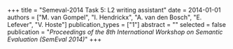 +++
title = "Semeval-2014 Task 5: L2 writing assistant"
date = 2014-01-01
authors = ["M. van Gompel", "I. Hendrickx", "A. van den Bosch", "E. Lefever", "V. Hoste"]
publication_types = ["1"]
abstract = ""
selected = false
publication = "*Proceedings of the 8th International Workshop on Semantic Evaluation (SemEval 2014)*"
+++

